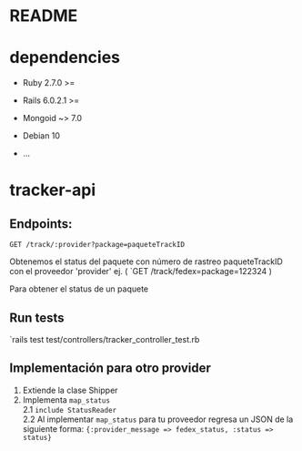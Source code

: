 # README

# dependencies
* Ruby 2.7.0 >=
* Rails 6.0.2.1 >=
* Mongoid ~> 7.0
* Debian 10

* ...
# tracker-api
## Endpoints:
`GET /track/:provider?package=paqueteTrackID`

Obtenemos el status del paquete con número de rastreo paqueteTrackID con el proveedor 'provider' ej. ( `GET /track/fedex=package=122324  )

Para obtener el status de un paquete

## Run tests

 `rails test test/controllers/tracker_controller_test.rb

## Implementación para otro provider
1. Extiende la clase Shipper
2. Implementa `map_status`  
2.1 `include StatusReader`  
2.2 Al implementar `map_status`  para tu proveedor regresa un JSON de la siguiente forma:
  `{:provider_message => fedex_status, :status => status}`  
